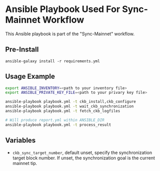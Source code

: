# Ansible Playbook Used For Sync-Mainnet Workflow

This Ansible playbook is part of the "Sync-Mainnet" workflow.

## Pre-Install

```
ansible-galaxy install -r requirements.yml
```

## Usage Example

```bash
export ANSIBLE_INVENTORY=<path to your inventory file>
export ANSIBLE_PRIVATE_KEY_FILE=<path to your privary key file>

ansible-playbook playbook.yml -t ckb_install,ckb_configure
ansible-playbook playbook.yml -t wait_ckb_synchronization
ansible-playbook playbook.yml -t fetch_ckb_logfiles

# Will produce report.yml within ANSIBLE_DIR
ansible-playbook playbook.yml -t process_result
```

## Variables

* `ckb_sync_target_number`, default unset, specify the synchronization target block number. If unset, the synchronization goal is the current mainnet tip.
